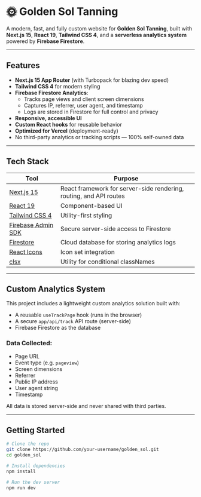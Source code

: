 # 🌞 Golden Sol Tanning

A modern, fast, and fully custom website for **Golden Sol Tanning**, built with **Next.js 15**, **React 19**, **Tailwind CSS 4**, and a **serverless analytics system** powered by **Firebase Firestore**.

---

## Features

- **Next.js 15 App Router** (with Turbopack for blazing dev speed)
- **Tailwind CSS 4** for modern styling
- **Firebase Firestore Analytics**:
  - Tracks page views and client screen dimensions
  - Captures IP, referrer, user agent, and timestamp
  - Logs are stored in Firestore for full control and privacy
- **Responsive, accessible UI**
- **Custom React hooks** for reusable behavior
- **Optimized for Vercel** (deployment-ready)
- No third-party analytics or tracking scripts — 100% self-owned data

---

## Tech Stack

| Tool                                                               | Purpose                                                            |
| ------------------------------------------------------------------ | ------------------------------------------------------------------ |
| [Next.js 15](https://nextjs.org/)                                  | React framework for server-side rendering, routing, and API routes |
| [React 19](https://reactjs.org/)                                   | Component-based UI                                                 |
| [Tailwind CSS 4](https://tailwindcss.com/)                         | Utility-first styling                                              |
| [Firebase Admin SDK](https://firebase.google.com/docs/admin/setup) | Secure server-side access to Firestore                             |
| [Firestore](https://firebase.google.com/products/firestore)        | Cloud database for storing analytics logs                          |
| [React Icons](https://react-icons.github.io/react-icons/)          | Icon set integration                                               |
| [clsx](https://github.com/lukeed/clsx)                             | Utility for conditional classNames                                 |

---

## Custom Analytics System

This project includes a lightweight custom analytics solution built with:

- A reusable `useTrackPage` hook (runs in the browser)
- A secure `app/api/track` API route (server-side)
- Firebase Firestore as the database

### Data Collected:

- Page URL
- Event type (e.g. `pageview`)
- Screen dimensions
- Referrer
- Public IP address
- User agent string
- Timestamp

All data is stored server-side and never shared with third parties.

---

## Getting Started

```bash
# Clone the repo
git clone https://github.com/your-username/golden_sol.git
cd golden_sol

# Install dependencies
npm install

# Run the dev server
npm run dev
```
